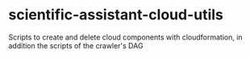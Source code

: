 # scientific-assistant-cloud-utils
Scripts to create and delete cloud components with cloudformation, in addition the scripts of the crawler's DAG
